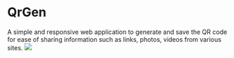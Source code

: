 # QrGen

A simple and responsive web application to generate and save the QR code for ease of sharing information such as links, photos, videos from various sites.
<img src="img/screen.jpeg">
